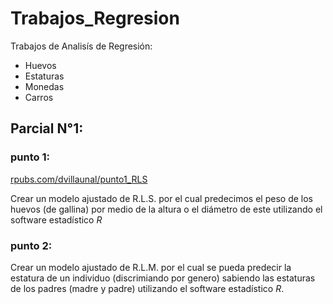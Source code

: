 # Trabajos_Regresion
Trabajos de Analisís de Regresión:

- Huevos
- Estaturas
- Monedas
- Carros

## Parcial N°1:

### punto 1:

[rpubs.com/dvillaunal/punto1_RLS](https://rpubs.com/dvillaunal/punto1_RLS)

Crear un modelo ajustado de R.L.S. por el cual predecimos el peso de los huevos (de gallina) por medio de la altura o el diámetro de este utilizando el software estadístico *R*

### punto 2:

Crear un modelo ajustado de R.L.M. por el cual se pueda predecir la estatura de un individuo (discrimiando por genero) sabiendo las estaturas de los padres (madre y padre) utilizando el software estadístico *R*.


